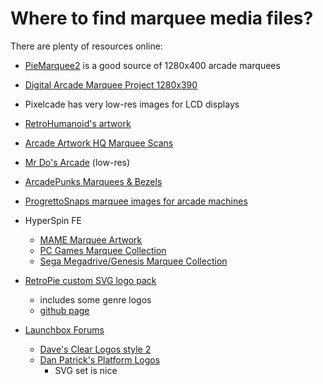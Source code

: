 # Where to find marquee media files?

There are plenty of resources online:

- [PieMarquee2](https://github.com/losernator/PieMarquee2/tree/main/marquee) is a good source of 1280x400 arcade marquees

- [Digital Arcade Marquee Project 1280x390](https://github.com/jdotfite/DigitalArcadeMarqueeProject-1280x390)

- Pixelcade has very low-res images for LCD displays

- [RetroHumanoid's artwork](https://retrohumanoid.weebly.com/downloads.html)

- [Arcade Artwork HQ Marquee Scans](https://www.arcadeartwork.org/index.php?/category/37)

- [Mr Do's Arcade](https://mrdo.mameworld.info/mame_artwork_ingame.php) (low-res)

- [ArcadePunks Marquees & Bezels](https://www.arcadepunks.com/marquees-digital-marquees-cab-2/)

- [ProgrettoSnaps marquee images for arcade machines](https://www.progettosnaps.net/marquees/)

- HyperSpin FE
    - [MAME Marquee Artwork](https://hyperspin-fe.com/files/file/13379-mame-marquee-artwork/)
    - [PC Games Marquee Collection](https://hyperspin-fe.com/files/file/19937-pc-games-marquee-collection/)
    - [Sega Megadrive/Genesis Marquee Collection](https://hyperspin-fe.com/files/file/19912-sega-megadrivegenesis-marquee-collection/)




- [RetroPie custom SVG logo pack](https://retropie.org.uk/forum/topic/3226/es-custom-svg-logo-pack-includes-specific-mame-logos)
	- includes some genre logos
	- [github page](https://github.com/UDb23/rpie-custom)

- [Launchbox Forums]()
    - [Dave's Clear Logos style 2](https://forums.launchbox-app.com/files/file/787-daves-clear-logos-style-2zip/)
    - [Dan Patrick's Platform Logos](https://forums.launchbox-app.com/files/file/3402-v2-platform-logos-professionally-redrawn-official-versions-new-bigbox-defaults/)
        - SVG set is nice
